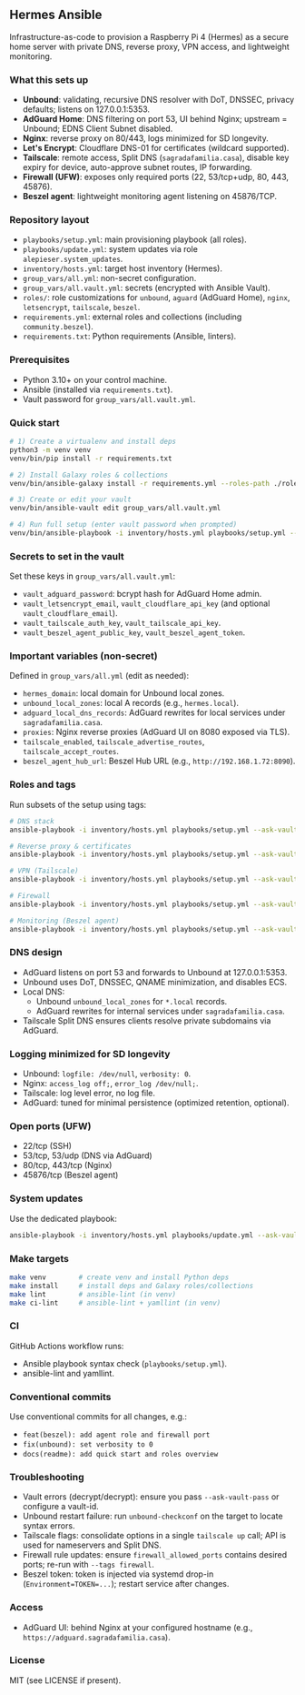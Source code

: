 ## Hermes Ansible

Infrastructure-as-code to provision a Raspberry Pi 4 (Hermes) as a secure home server with private DNS, reverse proxy, VPN access, and lightweight monitoring.

### What this sets up
- **Unbound**: validating, recursive DNS resolver with DoT, DNSSEC, privacy defaults; listens on 127.0.0.1:5353.
- **AdGuard Home**: DNS filtering on port 53, UI behind Nginx; upstream = Unbound; EDNS Client Subnet disabled.
- **Nginx**: reverse proxy on 80/443, logs minimized for SD longevity.
- **Let's Encrypt**: Cloudflare DNS-01 for certificates (wildcard supported).
- **Tailscale**: remote access, Split DNS (`sagradafamilia.casa`), disable key expiry for device, auto-approve subnet routes, IP forwarding.
- **Firewall (UFW)**: exposes only required ports (22, 53/tcp+udp, 80, 443, 45876).
- **Beszel agent**: lightweight monitoring agent listening on 45876/TCP.

### Repository layout
- `playbooks/setup.yml`: main provisioning playbook (all roles).
- `playbooks/update.yml`: system updates via role `alepieser.system_updates`.
- `inventory/hosts.yml`: target host inventory (Hermes).
- `group_vars/all.yml`: non-secret configuration.
- `group_vars/all.vault.yml`: secrets (encrypted with Ansible Vault).
- `roles/`: role customizations for `unbound`, `aguard` (AdGuard Home), `nginx`, `letsencrypt`, `tailscale`, `beszel`.
- `requirements.yml`: external roles and collections (including `community.beszel`).
- `requirements.txt`: Python requirements (Ansible, linters).

### Prerequisites
- Python 3.10+ on your control machine.
- Ansible (installed via `requirements.txt`).
- Vault password for `group_vars/all.vault.yml`.

### Quick start
```bash
# 1) Create a virtualenv and install deps
python3 -m venv venv
venv/bin/pip install -r requirements.txt

# 2) Install Galaxy roles & collections
venv/bin/ansible-galaxy install -r requirements.yml --roles-path ./roles

# 3) Create or edit your vault
venv/bin/ansible-vault edit group_vars/all.vault.yml

# 4) Run full setup (enter vault password when prompted)
venv/bin/ansible-playbook -i inventory/hosts.yml playbooks/setup.yml --ask-vault-pass
```

### Secrets to set in the vault
Set these keys in `group_vars/all.vault.yml`:
- `vault_adguard_password`: bcrypt hash for AdGuard Home admin.
- `vault_letsencrypt_email`, `vault_cloudflare_api_key` (and optional `vault_cloudflare_email`).
- `vault_tailscale_auth_key`, `vault_tailscale_api_key`.
- `vault_beszel_agent_public_key`, `vault_beszel_agent_token`.

### Important variables (non-secret)
Defined in `group_vars/all.yml` (edit as needed):
- `hermes_domain`: local domain for Unbound local zones.
- `unbound_local_zones`: local A records (e.g., `hermes.local`).
- `adguard_local_dns_records`: AdGuard rewrites for local services under `sagradafamilia.casa`.
- `proxies`: Nginx reverse proxies (AdGuard UI on 8080 exposed via TLS).
- `tailscale_enabled`, `tailscale_advertise_routes`, `tailscale_accept_routes`.
- `beszel_agent_hub_url`: Beszel Hub URL (e.g., `http://192.168.1.72:8090`).

### Roles and tags
Run subsets of the setup using tags:
```bash
# DNS stack
ansible-playbook -i inventory/hosts.yml playbooks/setup.yml --ask-vault-pass --tags unbound,aguard

# Reverse proxy & certificates
ansible-playbook -i inventory/hosts.yml playbooks/setup.yml --ask-vault-pass --tags nginx,letsencrypt

# VPN (Tailscale)
ansible-playbook -i inventory/hosts.yml playbooks/setup.yml --ask-vault-pass --tags tailscale

# Firewall
ansible-playbook -i inventory/hosts.yml playbooks/setup.yml --ask-vault-pass --tags firewall

# Monitoring (Beszel agent)
ansible-playbook -i inventory/hosts.yml playbooks/setup.yml --ask-vault-pass --tags beszel
```

### DNS design
- AdGuard listens on port 53 and forwards to Unbound at 127.0.0.1:5353.
- Unbound uses DoT, DNSSEC, QNAME minimization, and disables ECS.
- Local DNS:
  - Unbound `unbound_local_zones` for `*.local` records.
  - AdGuard rewrites for internal services under `sagradafamilia.casa`.
- Tailscale Split DNS ensures clients resolve private subdomains via AdGuard.

### Logging minimized for SD longevity
- Unbound: `logfile: /dev/null`, `verbosity: 0`.
- Nginx: `access_log off;`, `error_log /dev/null;`.
- Tailscale: log level error, no log file.
- AdGuard: tuned for minimal persistence (optimized retention, optional).

### Open ports (UFW)
- 22/tcp (SSH)
- 53/tcp, 53/udp (DNS via AdGuard)
- 80/tcp, 443/tcp (Nginx)
- 45876/tcp (Beszel agent)

### System updates
Use the dedicated playbook:
```bash
ansible-playbook -i inventory/hosts.yml playbooks/update.yml --ask-vault-pass
```

### Make targets
```bash
make venv        # create venv and install Python deps
make install     # install deps and Galaxy roles/collections
make lint        # ansible-lint (in venv)
make ci-lint     # ansible-lint + yamllint (in venv)
```

### CI
GitHub Actions workflow runs:
- Ansible playbook syntax check (`playbooks/setup.yml`).
- ansible-lint and yamllint.

### Conventional commits
Use conventional commits for all changes, e.g.:
- `feat(beszel): add agent role and firewall port`
- `fix(unbound): set verbosity to 0`
- `docs(readme): add quick start and roles overview`

### Troubleshooting
- Vault errors (decrypt/decrypt): ensure you pass `--ask-vault-pass` or configure a vault-id.
- Unbound restart failure: run `unbound-checkconf` on the target to locate syntax errors.
- Tailscale flags: consolidate options in a single `tailscale up` call; API is used for nameservers and Split DNS.
- Firewall rule updates: ensure `firewall_allowed_ports` contains desired ports; re-run with `--tags firewall`.
- Beszel token: token is injected via systemd drop-in (`Environment=TOKEN=...`); restart service after changes.

### Access
- AdGuard UI: behind Nginx at your configured hostname (e.g., `https://adguard.sagradafamilia.casa`).

### License
MIT (see LICENSE if present).


